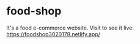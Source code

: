 # food-shop
It's a food e-commerce website. 
Visit to see it live: https://foodshop3020178.netlify.app/
